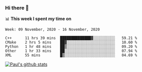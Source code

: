### Hi there 👋

📊 **This week I spent my time on**
<!--START_SECTION:waka-->
```text
Week: 09 November, 2020 - 16 November, 2020

C++      11 hrs 39 mins  ██████████████▓░░░░░░░░░░   59.21 % 
CMake    2 hrs 5 mins    ██▓░░░░░░░░░░░░░░░░░░░░░░   10.60 % 
Python   1 hr 48 mins    ██▒░░░░░░░░░░░░░░░░░░░░░░   09.20 % 
Other    1 hr 33 mins    ██░░░░░░░░░░░░░░░░░░░░░░░   07.94 % 
XML      55 mins         █▒░░░░░░░░░░░░░░░░░░░░░░░   04.69 % 
```
<!--END_SECTION:waka-->


[![Paul's github stats](https://github-readme-stats.vercel.app/api?username=mickeyouyou&theme=dracula&show_icons=true)](https://github.com/anuraghazra/github-readme-stats)
